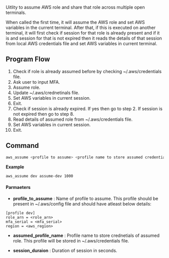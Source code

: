 Uitlity to assume AWS role and share that role across multiple open terminals. 

When called the first time, it will assume the AWS role and set AWS variables in the current terminal. After that, if this is executed on another terminal, it will first check if session for that role is already present and if it is and session for that is not expired then it reads the details of that session from local AWS credentials file and set AWS variables in current terminal.

## Program Flow

1. Check if role is already assumed before by checking ~/.aws/credentials file.
2. Ask user to input MFA.
3. Assume role.
4. Update ~/.aws/crednetinals file.
5. Set AWS variables in current session. 
6. Exit.
7. Check if session is already expired. If yes then go to step 2. If session is not expired then go to step 8.
8. Read details of assumed role from ~/.aws/credentials file.
9. Set AWS variables in current session. 
10. Exit.

## Command
```bash
aws_assume <profile to assume> <profile name to store assumed credentials> <session duration in seconds>
```

**Example**
```bash
aws_assume dev assume-dev 1000
```

#### Parmaeters
- **profile_to_assume** : Name of profile to assume. This profile should be present in ~/.aws/config file and should have atleast below details:
```
[profile dev]
role_arn = <role_arn>
mfa_serial = <mfa_serial>
region = <aws_region>
```

- **assumed_profile_name** : Profile name to store crednetials of assumed role. This profile will be stored in ~/.aws/credentials file.

- **session_duraion** : Duration of session in seconds.
